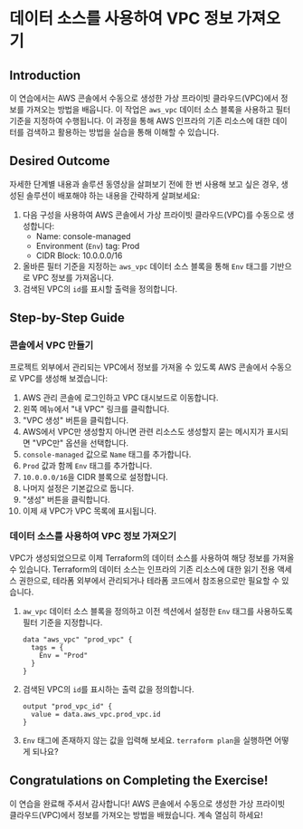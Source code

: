 # 데이터 소스를 사용하여 VPC 정보 가져오기

## Introduction

이 연습에서는 AWS 콘솔에서 수동으로 생성한 가상 프라이빗 클라우드(VPC)에서 정보를 가져오는 방법을 배웁니다. 이 작업은 `aws_vpc` 데이터 소스 블록을 사용하고 필터 기준을 지정하여 수행됩니다. 이 과정을 통해 AWS 인프라의 기존 리소스에 대한 데이터를 검색하고 활용하는 방법을 실습을 통해 이해할 수 있습니다.

## Desired Outcome

자세한 단계별 내용과 솔루션 동영상을 살펴보기 전에 한 번 사용해 보고 싶은 경우, 생성된 솔루션이 배포해야 하는 내용을 간략하게 살펴보세요:

1. 다음 구성을 사용하여 AWS 콘솔에서 가상 프라이빗 클라우드(VPC)를 수동으로 생성합니다:
    - Name: console-managed
    - Environment (`Env`) tag: Prod
    - CIDR Block: 10.0.0.0/16
2. 올바른 필터 기준을 지정하는 `aws_vpc` 데이터 소스 블록을 통해 `Env` 태그를 기반으로 VPC 정보를 가져옵니다.
3. 검색된 VPC의 `id`를 표시할 출력을 정의합니다.

## Step-by-Step Guide

### 콘솔에서 VPC 만들기

프로젝트 외부에서 관리되는 VPC에서 정보를 가져올 수 있도록 AWS 콘솔에서 수동으로 VPC를 생성해 보겠습니다:

1. AWS 관리 콘솔에 로그인하고 VPC 대시보드로 이동합니다.
2. 왼쪽 메뉴에서 "내 VPC" 링크를 클릭합니다.
3. "VPC 생성" 버튼을 클릭합니다.
4. AWS에서 VPC만 생성할지 아니면 관련 리소스도 생성할지 묻는 메시지가 표시되면 "VPC만" 옵션을 선택합니다.
5. `console-managed` 값으로 `Name` 태그를 추가합니다.
6. `Prod` 값과 함께 `Env` 태그를 추가합니다.
7. `10.0.0.0/16`을 CIDR 블록으로 설정합니다.
8. 나머지 설정은 기본값으로 둡니다.
9. "생성" 버튼을 클릭합니다.
10. 이제 새 VPC가 VPC 목록에 표시됩니다.

### 데이터 소스를 사용하여 VPC 정보 가져오기

VPC가 생성되었으므로 이제 Terraform의 데이터 소스를 사용하여 해당 정보를 가져올 수 있습니다. Terraform의 데이터 소스는 인프라의 기존 리소스에 대한 읽기 전용 액세스 권한으로, 테라폼 외부에서 관리되거나 테라폼 코드에서 참조용으로만 필요할 수 있습니다.

1. `aw_vpc` 데이터 소스 블록을 정의하고 이전 섹션에서 설정한 `Env` 태그를 사용하도록 필터 기준을 지정합니다.

    ```
    data "aws_vpc" "prod_vpc" {
      tags = {
        Env = "Prod"
      }
    }
    ```

2. 검색된 VPC의 `id`를 표시하는 출력 값을 정의합니다.

    ```
    output "prod_vpc_id" {
      value = data.aws_vpc.prod_vpc.id
    }
    ```

3. `Env` 태그에 존재하지 않는 값을 입력해 보세요. `terraform plan`을 실행하면 어떻게 되나요?

## Congratulations on Completing the Exercise!

이 연습을 완료해 주셔서 감사합니다! AWS 콘솔에서 수동으로 생성한 가상 프라이빗 클라우드(VPC)에서 정보를 가져오는 방법을 배웠습니다. 계속 열심히 하세요!
